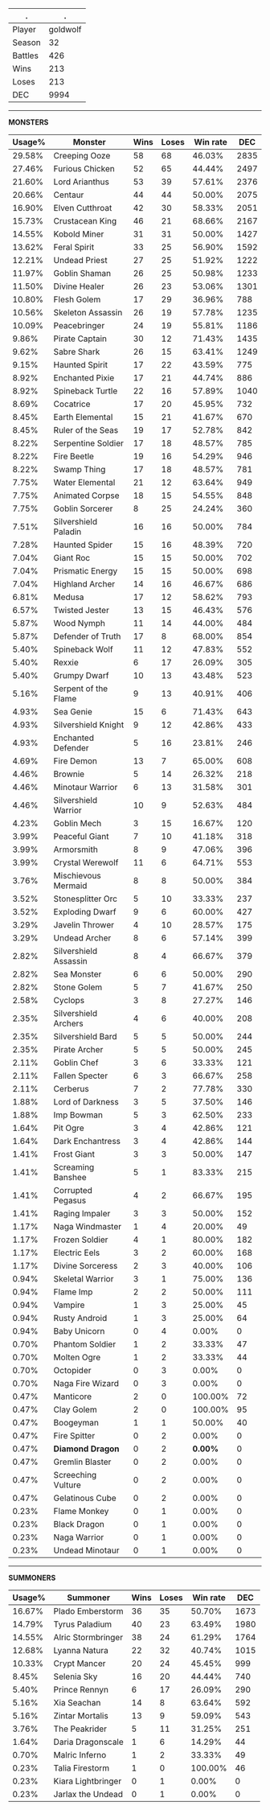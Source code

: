 .|.
|-|-
Player|goldwolf
Season|32
Battles|426
Wins|213
Loses|213
DEC|9994

---
**MONSTERS**

Usage%|Monster|Wins|Loses|Win rate|DEC|
-|-|-|-|-|-|
29.58%|Creeping Ooze|58|68|46.03%|2835|
27.46%|Furious Chicken|52|65|44.44%|2497|
21.60%|Lord Arianthus|53|39|57.61%|2376|
20.66%|Centaur|44|44|50.00%|2075|
16.90%|Elven Cutthroat|42|30|58.33%|2051|
15.73%|Crustacean King|46|21|68.66%|2167|
14.55%|Kobold Miner|31|31|50.00%|1427|
13.62%|Feral Spirit|33|25|56.90%|1592|
12.21%|Undead Priest|27|25|51.92%|1222|
11.97%|Goblin Shaman|26|25|50.98%|1233|
11.50%|Divine Healer|26|23|53.06%|1301|
10.80%|Flesh Golem|17|29|36.96%|788|
10.56%|Skeleton Assassin|26|19|57.78%|1235|
10.09%|Peacebringer|24|19|55.81%|1186|
9.86%|Pirate Captain|30|12|71.43%|1435|
9.62%|Sabre Shark|26|15|63.41%|1249|
9.15%|Haunted Spirit|17|22|43.59%|775|
8.92%|Enchanted Pixie|17|21|44.74%|886|
8.92%|Spineback Turtle|22|16|57.89%|1040|
8.69%|Cocatrice|17|20|45.95%|732|
8.45%|Earth Elemental|15|21|41.67%|670|
8.45%|Ruler of the Seas|19|17|52.78%|842|
8.22%|Serpentine Soldier|17|18|48.57%|785|
8.22%|Fire Beetle|19|16|54.29%|946|
8.22%|Swamp Thing|17|18|48.57%|781|
7.75%|Water Elemental|21|12|63.64%|949|
7.75%|Animated Corpse|18|15|54.55%|848|
7.75%|Goblin Sorcerer|8|25|24.24%|360|
7.51%|Silvershield Paladin|16|16|50.00%|784|
7.28%|Haunted Spider|15|16|48.39%|720|
7.04%|Giant Roc|15|15|50.00%|702|
7.04%|Prismatic Energy|15|15|50.00%|698|
7.04%|Highland Archer|14|16|46.67%|686|
6.81%|Medusa|17|12|58.62%|793|
6.57%|Twisted Jester|13|15|46.43%|576|
5.87%|Wood Nymph|11|14|44.00%|484|
5.87%|Defender of Truth|17|8|68.00%|854|
5.40%|Spineback Wolf|11|12|47.83%|552|
5.40%|Rexxie|6|17|26.09%|305|
5.40%|Grumpy Dwarf|10|13|43.48%|523|
5.16%|Serpent of the Flame|9|13|40.91%|406|
4.93%|Sea Genie|15|6|71.43%|643|
4.93%|Silvershield Knight|9|12|42.86%|433|
4.93%|Enchanted Defender|5|16|23.81%|246|
4.69%|Fire Demon|13|7|65.00%|608|
4.46%|Brownie|5|14|26.32%|218|
4.46%|Minotaur Warrior|6|13|31.58%|301|
4.46%|Silvershield Warrior|10|9|52.63%|484|
4.23%|Goblin Mech|3|15|16.67%|120|
3.99%|Peaceful Giant|7|10|41.18%|318|
3.99%|Armorsmith|8|9|47.06%|396|
3.99%|Crystal Werewolf|11|6|64.71%|553|
3.76%|Mischievous Mermaid|8|8|50.00%|384|
3.52%|Stonesplitter Orc|5|10|33.33%|237|
3.52%|Exploding Dwarf|9|6|60.00%|427|
3.29%|Javelin Thrower|4|10|28.57%|175|
3.29%|Undead Archer|8|6|57.14%|399|
2.82%|Silvershield Assassin|8|4|66.67%|379|
2.82%|Sea Monster|6|6|50.00%|290|
2.82%|Stone Golem|5|7|41.67%|250|
2.58%|Cyclops|3|8|27.27%|146|
2.35%|Silvershield Archers|4|6|40.00%|208|
2.35%|Silvershield Bard|5|5|50.00%|244|
2.35%|Pirate Archer|5|5|50.00%|245|
2.11%|Goblin Chef|3|6|33.33%|121|
2.11%|Fallen Specter|6|3|66.67%|258|
2.11%|Cerberus|7|2|77.78%|330|
1.88%|Lord of Darkness|3|5|37.50%|146|
1.88%|Imp Bowman|5|3|62.50%|233|
1.64%|Pit Ogre|3|4|42.86%|121|
1.64%|Dark Enchantress|3|4|42.86%|144|
1.41%|Frost Giant|3|3|50.00%|147|
1.41%|Screaming Banshee|5|1|83.33%|215|
1.41%|Corrupted Pegasus|4|2|66.67%|195|
1.41%|Raging Impaler|3|3|50.00%|152|
1.17%|Naga Windmaster|1|4|20.00%|49|
1.17%|Frozen Soldier|4|1|80.00%|182|
1.17%|Electric Eels|3|2|60.00%|168|
1.17%|Divine Sorceress|2|3|40.00%|106|
0.94%|Skeletal Warrior|3|1|75.00%|136|
0.94%|Flame Imp|2|2|50.00%|111|
0.94%|Vampire|1|3|25.00%|45|
0.94%|Rusty Android|1|3|25.00%|64|
0.94%|Baby Unicorn|0|4|0.00%|0|
0.70%|Phantom Soldier|1|2|33.33%|47|
0.70%|Molten Ogre|1|2|33.33%|44|
0.70%|Octopider|0|3|0.00%|0|
0.70%|Naga Fire Wizard|0|3|0.00%|0|
0.47%|Manticore|2|0|100.00%|72|
0.47%|Clay Golem|2|0|100.00%|95|
0.47%|Boogeyman|1|1|50.00%|40|
0.47%|Fire Spitter|0|2|0.00%|0|
0.47%|**Diamond Dragon**|0|2|**0.00%**|0|
0.47%|Gremlin Blaster|0|2|0.00%|0|
0.47%|Screeching Vulture|0|2|0.00%|0|
0.47%|Gelatinous Cube|0|2|0.00%|0|
0.23%|Flame Monkey|0|1|0.00%|0|
0.23%|Black Dragon|0|1|0.00%|0|
0.23%|Naga Warrior|0|1|0.00%|0|
0.23%|Undead Minotaur|0|1|0.00%|0|

---
**SUMMONERS**

Usage%|Summoner|Wins|Loses|Win rate|DEC|
-|-|-|-|-|-|
16.67%|Plado Emberstorm|36|35|50.70%|1673|
14.79%|Tyrus Paladium|40|23|63.49%|1980|
14.55%|Alric Stormbringer|38|24|61.29%|1764|
12.68%|Lyanna Natura|22|32|40.74%|1015|
10.33%|Crypt Mancer|20|24|45.45%|999|
8.45%|Selenia Sky|16|20|44.44%|740|
5.40%|Prince Rennyn|6|17|26.09%|290|
5.16%|Xia Seachan|14|8|63.64%|592|
5.16%|Zintar Mortalis|13|9|59.09%|543|
3.76%|The Peakrider|5|11|31.25%|251|
1.64%|Daria Dragonscale|1|6|14.29%|44|
0.70%|Malric Inferno|1|2|33.33%|49|
0.23%|Talia Firestorm|1|0|100.00%|46|
0.23%|Kiara Lightbringer|0|1|0.00%|0|
0.23%|Jarlax the Undead|0|1|0.00%|0|
